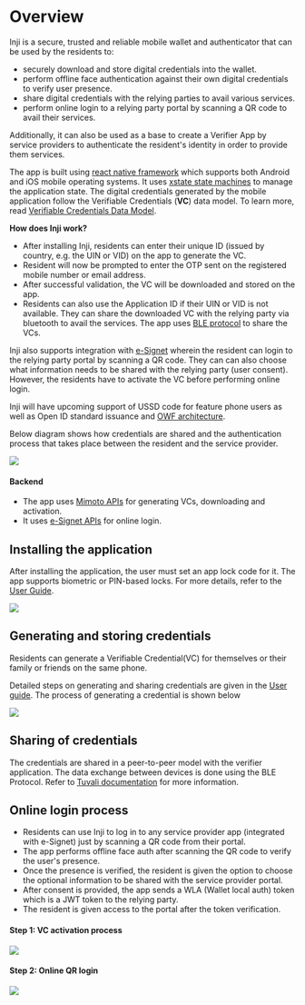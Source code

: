 # Overview

Inji is a secure, trusted and reliable mobile wallet and authenticator that can be used by the residents to:

* securely download and store digital credentials into the wallet.
* perform offline face authentication against their own digital credentials to verify user presence.
* share digital credentials with the relying parties to avail various services.
* perform online login to a relying party portal by scanning a QR code to avail their services.

Additionally, it can also be used as a base to create a Verifier App by service providers to authenticate the resident's identity in order to provide them services.

The app is built using [react native framework](https://reactnative.dev/) which supports both Android and iOS mobile operating systems. It uses [xstate state machines](https://xstate.js.org/docs/) to manage the application state. The digital credentials generated by the mobile application follow the Verifiable Credentials (**VC**) data model. To learn more, read [Verifiable Credentials Data Model](https://www.w3.org/TR/vc-data-model/).

**How does Inji work?**

* After installing Inji, residents can enter their unique ID (issued by country, e.g. the UIN or VID) on the app to generate the VC.
* Resident will now be prompted to enter the OTP sent on the registered mobile number or email address.
* After successful validation, the VC will be downloaded and stored on the app.
* Residents can also use the Application ID if their UIN or VID is not available. They can share the downloaded VC with the relying party via bluetooth to avail the services. The app uses [BLE protocol](https://www.bluetooth.org/docman/handlers/downloaddoc.ashx?doc_id=441541) to share the VCs.

Inji also supports integration with [e-Signet](https://docs.esignet.io/) wherein the resident can login to the relying party portal by scanning a QR code. They can can also choose what information needs to be shared with the relying party (user consent). However, the residents have to activate the VC before performing online login.

Inji will have upcoming support of USSD code for feature phone users as well as Open ID standard issuance and [OWF architecture](https://github.com/openwallet-foundation).

Below diagram shows how credentials are shared and the authentication process that takes place between the resident and the service provider.

![](\_images/inji-integration-page2.png)

#### Backend

* The app uses [Mimoto APIs](https://mosip.stoplight.io/docs/mimoto) for generating VCs, downloading and activation.
* It uses [e-Signet APIs](https://mosip.stoplight.io/docs/identity-provider) for online login.

## Installing the application

After installing the application, the user must set an app lock code for it. The app supports biometric or PIN-based locks. For more details, refer to the [User Guide](https://docs.mosip.io/1.2.0/modules/mobile-application/inji-mobile-app-beta).

![](\_images/inji\_first\_launch.png)

## Generating and storing credentials

Residents can generate a Verifiable Credential(VC) for themselves or their family or friends on the same phone.

Detailed steps on generating and sharing credentials are given in the [User guide](https://docs.mosip.io/1.2.0/modules/mobile-application/inji-mobile-app-beta). The process of generating a credential is shown below

![](\_images/generate\_and\_store\_cred.png)

## Sharing of credentials

The credentials are shared in a peer-to-peer model with the verifier application. The data exchange between devices is done using the BLE Protocol. Refer to [Tuvali documentation](https://docs.mosip.io/inji/tuvali) for more information.

## Online login process

* Residents can use Inji to log in to any service provider app (integrated with e-Signet) just by scanning a QR code from their portal.
* The app performs offline face auth after scanning the QR code to verify the user's presence.
* Once the presence is verified, the resident is given the option to choose the optional information to be shared with the service provider portal.
* After consent is provided, the app sends a WLA (Wallet local auth) token which is a JWT token to the relying party.
* The resident is given access to the portal after the token verification.

#### Step 1: VC activation process

![](\_images/vc\_activation.png)

#### Step 2: Online QR login

![](\_images/online\_qr\_login.png)
